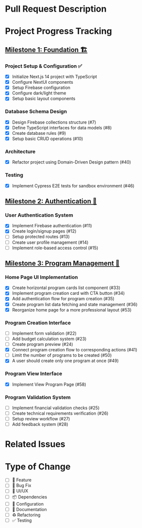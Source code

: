 # Pull Request Description
<!-- Please provide a brief description of your changes -->

# Project Progress Tracking

## [Milestone 1: Foundation 🏗️](https://github.com/ludorival/neo-republic/milestone/1)

### Project Setup & Configuration ✅
- [x] Initialize Next.js 14 project with TypeScript
- [x] Configure NextUI components
- [x] Setup Firebase configuration
- [x] Configure dark/light theme
- [x] Setup basic layout components

### Database Schema Design
- [x] Design Firebase collections structure (#7)
- [x] Define TypeScript interfaces for data models (#8)
- [x] Create database rules (#9)
- [x] Setup basic CRUD operations (#10)

### Architecture
- [x] Refactor project using Domain-Driven Design pattern (#40)

### Testing
- [x] Implement Cypress E2E tests for sandbox environment (#46)

## [Milestone 2: Authentication 🔐](https://github.com/ludorival/neo-republic/milestone/2)

### User Authentication System
- [x] Implement Firebase authentication (#11)
- [x] Create login/signup pages (#12)
- [ ] Setup protected routes (#13)
- [ ] Create user profile management (#14)
- [ ] Implement role-based access control (#15)

## [Milestone 3: Program Management 📝](https://github.com/ludorival/neo-republic/milestone/3)

### Home Page UI Implementation
- [x] Create horizontal program cards list component (#33)
- [x] Implement program creation card with CTA button (#34)
- [x] Add authentication flow for program creation (#35)
- [x] Create program list data fetching and state management (#36)
- [x] Reorganize home page for a more professional layout (#53)

### Program Creation Interface
- [ ] Implement form validation (#22)
- [ ] Add budget calculation system (#23)
- [ ] Create program preview (#24)
- [x] Connect program creation flow to corresponding actions (#41)
- [ ] Limit the number of programs to be created (#50)
- [x] A user should create only one program at once (#49)

### Program View Interface
- [x] Implement View Program Page (#58)

### Program Validation System
- [ ] Implement financial validation checks (#25)
- [ ] Create technical requirements verification (#26)
- [ ] Setup review workflow (#27)
- [ ] Add feedback system (#28)

# Related Issues
<!-- Please link any related issues here -->

# Type of Change
<!-- Please check the one that applies to this PR using "x". -->
- [ ] 🎉 Feature
- [ ] 🐛 Bug Fix
- [ ] 💄 UI/UX
- [ ] 📦 Dependencies
- [ ] 🔧 Configuration
- [ ] 📝 Documentation
- [ ] ♻️ Refactoring
- [ ] ✅ Testing 